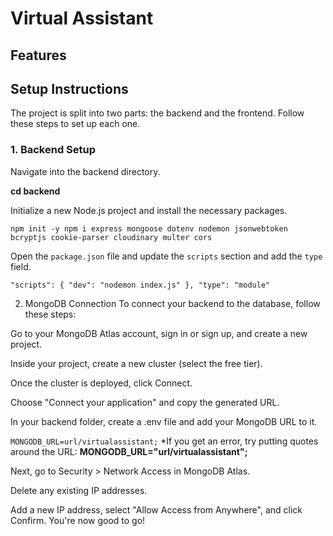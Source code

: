 # Virtual Assistant

## Features

## Setup Instructions
The project is split into two parts: the backend and the frontend. Follow these steps to set up each one.

### 1. Backend Setup

Navigate into the backend directory.

**cd backend**

Initialize a new Node.js project and install the necessary packages.

`npm init -y
npm i express mongoose dotenv nodemon jsonwebtoken bcryptjs cookie-parser cloudinary multer cors`

Open the `package.json` file and update the `scripts` section and add the `type` field.

`"scripts": {
  "dev": "nodemon index.js"
},
"type": "module"`

2. MongoDB Connection
To connect your backend to the database, follow these steps:

Go to your MongoDB Atlas account, sign in or sign up, and create a new project.

Inside your project, create a new cluster (select the free tier).

Once the cluster is deployed, click Connect.

Choose "Connect your application" and copy the generated URL.

In your backend folder, create a .env file and add your MongoDB URL to it.

`MONGODB_URL=url/virtualassistant;`
*If you get an error, try putting quotes around the URL: **MONGODB_URL="url/virtualassistant";**

Next, go to Security > Network Access in MongoDB Atlas.

Delete any existing IP addresses.

Add a new IP address, select "Allow Access from Anywhere", and click Confirm. You're now good to go!
  




